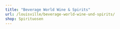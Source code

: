 ```yaml
---
title: "Beverage World Wine & Spirits"
url: /louisville/beverage-world-wine-und-spirits/
shop: Spirituosen
---
```


